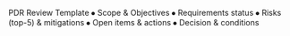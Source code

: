 PDR Review Template
⦁	Scope & Objectives
⦁	Requirements status
⦁	Risks (top-5) & mitigations
⦁	Open items & actions
⦁	Decision & conditions
